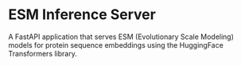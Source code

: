 # ESM Inference Server

A FastAPI application that serves ESM (Evolutionary Scale Modeling) models for protein sequence embeddings using the HuggingFace Transformers library.

